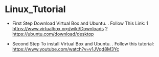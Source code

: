 # Linux_Tutorial

* First Step Download Virtual Box and Ubuntu.
  . Follow This Link:
    1 https://www.virtualbox.org/wiki/Downloads
    2 https://ubuntu.com/download/desktop

* Second Step To install Virtual Box and Ubuntu.
  . Follow this tutorial:  https://www.youtube.com/watch?v=v1JVqd8M3Yc
  
